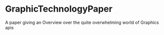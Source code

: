 # GraphicTechnologyPaper
A paper giving an Overview over the quite overwhelming world of Graphics apis
